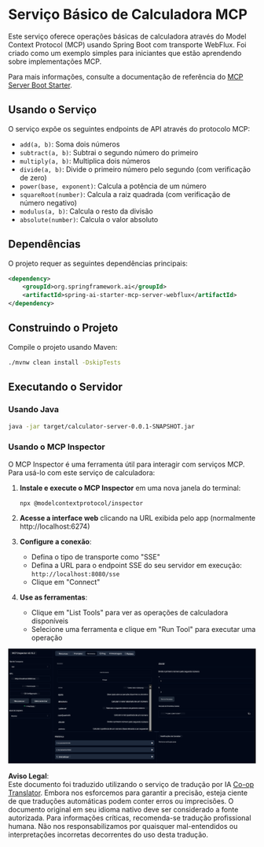 <!--
CO_OP_TRANSLATOR_METADATA:
{
  "original_hash": "ed9cab32cc67c12d8969b407aa47100a",
  "translation_date": "2025-07-13T17:54:01+00:00",
  "source_file": "03-GettingStarted/01-first-server/solution/java/README.md",
  "language_code": "br"
}
-->
# Serviço Básico de Calculadora MCP

Este serviço oferece operações básicas de calculadora através do Model Context Protocol (MCP) usando Spring Boot com transporte WebFlux. Foi criado como um exemplo simples para iniciantes que estão aprendendo sobre implementações MCP.

Para mais informações, consulte a documentação de referência do [MCP Server Boot Starter](https://docs.spring.io/spring-ai/reference/api/mcp/mcp-server-boot-starter-docs.html).


## Usando o Serviço

O serviço expõe os seguintes endpoints de API através do protocolo MCP:

- `add(a, b)`: Soma dois números
- `subtract(a, b)`: Subtrai o segundo número do primeiro
- `multiply(a, b)`: Multiplica dois números
- `divide(a, b)`: Divide o primeiro número pelo segundo (com verificação de zero)
- `power(base, exponent)`: Calcula a potência de um número
- `squareRoot(number)`: Calcula a raiz quadrada (com verificação de número negativo)
- `modulus(a, b)`: Calcula o resto da divisão
- `absolute(number)`: Calcula o valor absoluto

## Dependências

O projeto requer as seguintes dependências principais:

```xml
<dependency>
    <groupId>org.springframework.ai</groupId>
    <artifactId>spring-ai-starter-mcp-server-webflux</artifactId>
</dependency>
```

## Construindo o Projeto

Compile o projeto usando Maven:
```bash
./mvnw clean install -DskipTests
```

## Executando o Servidor

### Usando Java

```bash
java -jar target/calculator-server-0.0.1-SNAPSHOT.jar
```

### Usando o MCP Inspector

O MCP Inspector é uma ferramenta útil para interagir com serviços MCP. Para usá-lo com este serviço de calculadora:

1. **Instale e execute o MCP Inspector** em uma nova janela do terminal:
   ```bash
   npx @modelcontextprotocol/inspector
   ```

2. **Acesse a interface web** clicando na URL exibida pelo app (normalmente http://localhost:6274)

3. **Configure a conexão**:
   - Defina o tipo de transporte como "SSE"
   - Defina a URL para o endpoint SSE do seu servidor em execução: `http://localhost:8080/sse`
   - Clique em "Connect"

4. **Use as ferramentas**:
   - Clique em "List Tools" para ver as operações de calculadora disponíveis
   - Selecione uma ferramenta e clique em "Run Tool" para executar uma operação

![Captura de tela do MCP Inspector](../../../../../../translated_images/tool.40e180a7b0d0fe2067cf96435532b01f63f7f8619d6b0132355a04b426b669ac.br.png)

**Aviso Legal**:  
Este documento foi traduzido utilizando o serviço de tradução por IA [Co-op Translator](https://github.com/Azure/co-op-translator). Embora nos esforcemos para garantir a precisão, esteja ciente de que traduções automáticas podem conter erros ou imprecisões. O documento original em seu idioma nativo deve ser considerado a fonte autorizada. Para informações críticas, recomenda-se tradução profissional humana. Não nos responsabilizamos por quaisquer mal-entendidos ou interpretações incorretas decorrentes do uso desta tradução.